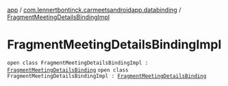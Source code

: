 [app](../../index.md) / [com.lennertbontinck.carmeetsandroidapp.databinding](../index.md) / [FragmentMeetingDetailsBindingImpl](./index.md)

# FragmentMeetingDetailsBindingImpl

`open class FragmentMeetingDetailsBindingImpl : `[`FragmentMeetingDetailsBinding`](../-fragment-meeting-details-binding/index.md)
`open class FragmentMeetingDetailsBindingImpl : `[`FragmentMeetingDetailsBinding`](../-fragment-meeting-details-binding/index.md)